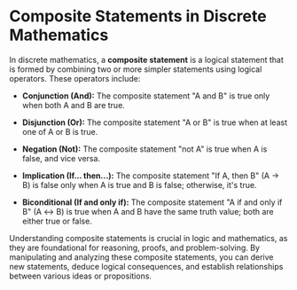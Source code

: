 # Composite Statements in Discrete Mathematics

In discrete mathematics, a **composite statement** is a logical statement that is formed by combining two or more simpler statements using logical operators. These operators include:

- **Conjunction (And):** The composite statement "A and B" is true only when both A and B are true.

- **Disjunction (Or):** The composite statement "A or B" is true when at least one of A or B is true.

- **Negation (Not):** The composite statement "not A" is true when A is false, and vice versa.

- **Implication (If... then...):** The composite statement "If A, then B" (A → B) is false only when A is true and B is false; otherwise, it's true.

- **Biconditional (If and only if):** The composite statement "A if and only if B" (A ↔ B) is true when A and B have the same truth value; both are either true or false.

Understanding composite statements is crucial in logic and mathematics, as they are foundational for reasoning, proofs, and problem-solving. By manipulating and analyzing these composite statements, you can derive new statements, deduce logical consequences, and establish relationships between various ideas or propositions.
